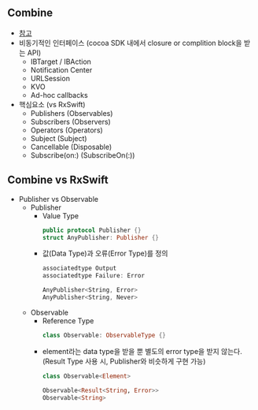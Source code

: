 ## Combine
- [참고](https://developer.apple.com/documentation/combine)
- 비동기적인 인터페이스 (cocoa SDK 내에서 closure or complition block을 받는 API)
  - IBTarget / IBAction
  - Notification Center
  - URLSession
  - KVO
  - Ad-hoc callbacks
- 핵심요소 (vs RxSwift)
  - Publishers (Observables)
  - Subscribers (Observers)
  - Operators (Operators)
  - Subject (Subject)
  - Cancellable (Disposable)
  - Subscribe(on:) (SubscribeOn(:))


## Combine vs RxSwift
- Publisher vs Observable
  - Publisher
    - Value Type
      ```swift
      public protocol Publisher {}
      struct AnyPublisher: Publisher {}
      ```
    - 값(Data Type)과 오류(Error Type)를 정의
      ```swift
      associatedtype Output
      associatedtype Failure: Error
      
      AnyPublisher<String, Error>
      AnyPublisher<String, Never>
      ```
  - Observable
    - Reference Type
      ```swift
      class Observable: ObservableType {}
      ```
    - element라는 data type을 받을 뿐 별도의 error type을 받지 않는다. (Result Type 사용 시, Publisher와 비슷하게 구현 가능)
      ```swift
      class Observable<Element>
      
      Observable<Result<String, Error>>
      Observable<String>
      ```
